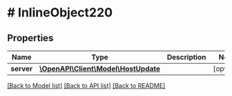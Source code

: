 # # InlineObject220

## Properties

Name | Type | Description | Notes
------------ | ------------- | ------------- | -------------
**server** | [**\OpenAPI\Client\Model\HostUpdate**](HostUpdate.md) |  | [optional]

[[Back to Model list]](../../README.md#models) [[Back to API list]](../../README.md#endpoints) [[Back to README]](../../README.md)
